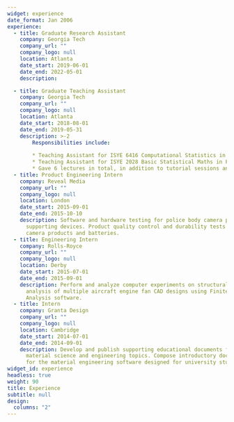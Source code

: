 ```yaml
---
widget: experience
date_format: Jan 2006
experience:
  - title: Graduate Research Assistant
    company: Georgia Tech
    company_url: ""
    company_logo: null
    location: Atlanta
    date_start: 2019-06-01
    date_end: 2022-05-01
    description: 

  - title: Graduate Teaching Assistant
    company: Georgia Tech
    company_url: ""
    company_logo: null
    location: Atlanta
    date_start: 2018-08-01
    date_end: 2019-05-31
    description: >-2
        Responsibilities include:
        
        * Teaching Assistant for ISYE 6416 Computational Statistics in Spring 2019.
        * Teaching Assistant for ISYE 2028 Basic Statistical Maths in Fall 2018.
        * Gave 6 lectures in total, in addition to tutorial sessions and office hours.
  - title: Product Engineering Intern
    company: Reveal Media
    company_url: ""
    company_logo: null
    location: London
    date_start: 2015-09-01
    date_end: 2015-10-10
    description: Software and hardware testing for police body camera products and
      supporting devices. Product quality control and durability tests for
      camera products and batteries.
  - title: Engineering Intern
    company: Rolls-Royce
    company_url: ""
    company_logo: null
    location: Derby
    date_start: 2015-07-01
    date_end: 2015-09-01
    description: Perform and analyze computer experiments on structural impact
      analysis of multiple aircraft engine fan CAD designs using Finite Elements
      Analysis software.
  - title: Intern
    company: Granta Design
    company_url: ""
    company_logo: null
    location: Cambridge
    date_start: 2014-07-01
    date_end: 2014-09-01
    description: Develop and publish supporting educational documents for learning
      material science and engineering topics. Compose introductory documents
      for the material engineering software designed for university students.
widget_id: experience
headless: true
weight: 90
title: Experience
subtitle: null
design:
  columns: "2"
---
```

